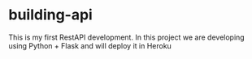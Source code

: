# building-api
 This is my first RestAPI development. In this project we are developing using Python + Flask and will deploy it in Heroku

